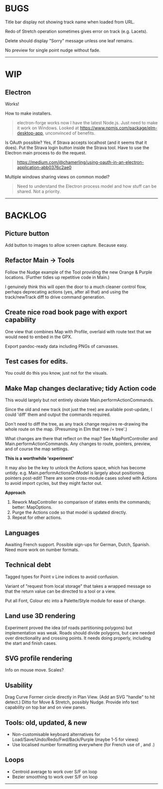 
# BUGS

Title bar display not showing track name when loaded from URL.

Redo of Stretch operation sometimes gives error on track (e.g. Lacets).

Delete should display "Sorry" message unless one leaf remains.

No preview for single point nudge without fade.

--- 

# WIP

## Electron

Works!


How to make installers.
> electron-forge works now I have the latest Node.js.
> Just need to make it work on Windows.
Looked at https://www.npmjs.com/package/elm-desktop-app, unconvinced of benefits.

Is OAuth possible?
Yes, if Strava accepts localhost (and it seems that it does).
Put the Strava login button inside the Strava tool.
Have to use the Electron main process to do the request.
>https://medium.com/@chamerling/using-oauth-in-an-electron-application-abb0376c2ae0

Multiple windows sharing views on common model?
> Need to understand the Electron process model and how stuff can be shared.
> Not a priority.

---

# BACKLOG

## Picture button

Add button to images to allow screen capture. Because easy.

## Refactor Main -> Tools

Follow the Nudge example of the Tool providing the new Orange & Purple locations.
(Further tidies up repetitive code in Main.)

I genuinely think this will open the door to a much cleaner control flow, perhaps deprecating
actions (yes, after all that) and using the track/newTrack diff to drive command generation.

## Create nice road book page with export capability

One view that combines Map with Profile, overlaid with route text that we would need to 
embed in the GPX.

Export pandoc-ready data including PNGs of canvasses.

## Test cases for edits.

You could do this you know, just not for the visuals.

## Make Map changes declarative; tidy Action code

This would largely but not entirely obviate Main.performActionCommands.

Since the old and new track (not just the tree) are available post-update,
I could 'diff' them and output the commands required.

Don't need to diff the tree, as any track change requires re-drawing the whole route on the map.
(Presuming in Elm that tree /= tree'.)

What changes are there that reflect on the map?
See MapPortController and Main.performActionCommands.
Any changes to route, pointers, preview, and of course the map settings.

**This is a worthwhile 'experiment'**

It may also be the key to unlock the Actions space, which has become untidy.
e.g. Main.performActionsOnModel is largely about positioning pointers post-edit!
There are some cross-module cases solved with Actions to avoid import cycles,
but they might factor out.

**Approach**

1. Rework MapController so comparison of states emits the commands; better: MapOptions.
2. Purge the Actions code so that model is updated directly.
3. Repeat for other actions.

## Languages

Awaiting French support.
Possible sign-ups for German, Dutch, Spanish.
Need more work on number formats.

## Technical debt

Tagged types for Point v Line indices to avoid confusion.

Variant of "request from local storage" that takes a wrapped message so that the return value
can be directed to a tool or a view.

Put all Font, Colour etc into a Palette/Style module for ease of change.

## Land use 3D rendering

Experiment proved the idea (of roads partitioning polygons) but implementation was weak.
Roads should divide polygons, but care needed over directionality and crossing points.
It needs doing properly, including the start and finish cases.

## SVG profile rendering

Info on mouse move.
Scales?

## Usability

Drag Curve Former circle directly in Plan View. (Add an SVG "handle" to hit detect.)
Ditto for Move & Stretch, possibly Nudge.
Provide info text capability on top bar and on view panes.

## Tools: old, updated, & new

- Non-customisable keyboard alternatives for Load/Save/Undo/Redo/Fwd/Back/Purple (maybe 1-5 for views)
- Use localised number formatting everywhere (for French use of , and .)

## Loops

- Centroid average to work over S/F on loop
- Bezier smoothing to work over S/F on loop

 
---

